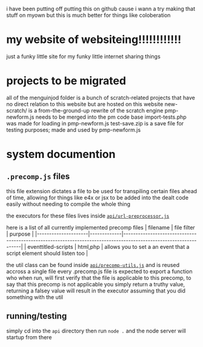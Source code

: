 i have been putting off putting this on github cause i wann a try making that stuff on myown
but this is much better for things like coloberation

# my website of websiteing!!!!!!!!!!!!
just a funky little site for my funky little internet sharing things

# projects to be migrated
all of the menguinjod folder is a bunch of scratch-related projects that have no direct relation to this website but are hosted on this website
new-scratch/ is a from-the-ground-up rewrite of the scratch engine
pmp-newform.js needs to be merged into the pm code base
import-tests.php was made for loading in pmp-newform.js
test-save.zip is a save file for testing purposes; made and used by pmp-newform.js

# system documention
## `.precomp.js` files
this file extension dictates a file to be used for transpiling certain files ahead of time, allowing for things like e4x or jsx to be added into the dealt code easily without needing to compile the whole thing

the executors for these files lives inside [`api/url-preprocessor.js`](https://github.com/redman13/personal-website/master/api/url-preprocessor.js#L40)

here is a list of all currently implemented precomp files
| filename            | file filter | purpose                                                                                                          |
|---------------------|-------------|------------------------------------------------------------------------------------------------------------------|
| eventtitled-scripts | html,php    | allows you to set a an event that a script element should listen too                                             |

the util class can be found inside [`api/precomp-utils.js`](https://github.com/redman13/personal-website/master/api/precomp-utils.js) and is reused accross a single file
every .precomp.js file is expected to export a function who when run, will first verify that the file is applicable to this precomp, to say that this precomp is not applicable you simply return a truthy value, returning a falsey value will result in the executor assuming that you did something with the util

## running/testing
simply cd into the `api` directory then run `node .` and the node server will startup from there
